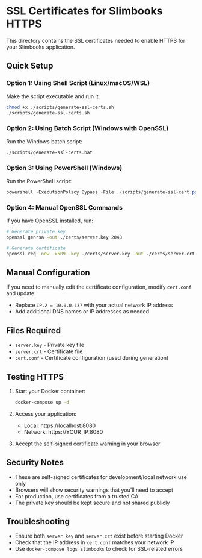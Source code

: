 # SSL Certificates for Slimbooks HTTPS

This directory contains the SSL certificates needed to enable HTTPS for your Slimbooks application.

## Quick Setup

### Option 1: Using Shell Script (Linux/macOS/WSL)

Make the script executable and run it:
```bash
chmod +x ./scripts/generate-ssl-certs.sh
./scripts/generate-ssl-certs.sh
```

### Option 2: Using Batch Script (Windows with OpenSSL)

Run the Windows batch script:
```bat
./scripts/generate-ssl-certs.bat
```

### Option 3: Using PowerShell (Windows)

Run the PowerShell script:
```powershell
powershell -ExecutionPolicy Bypass -File ./scripts/generate-ssl-cert.ps1
```

### Option 4: Manual OpenSSL Commands

If you have OpenSSL installed, run:
```bash
# Generate private key
openssl genrsa -out ./certs/server.key 2048

# Generate certificate
openssl req -new -x509 -key ./certs/server.key -out ./certs/server.crt -days 365 -config cert.conf
```

## Manual Configuration

If you need to manually edit the certificate configuration, modify `cert.conf` and update:
- Replace `IP.2 = 10.0.0.137` with your actual network IP address
- Add additional DNS names or IP addresses as needed

## Files Required

- `server.key` - Private key file
- `server.crt` - Certificate file
- `cert.conf` - Certificate configuration (used during generation)

## Testing HTTPS

1. Start your Docker container:
   ```bash
   docker-compose up -d
   ```

2. Access your application:
   - Local: https://localhost:8080
   - Network: https://YOUR_IP:8080

3. Accept the self-signed certificate warning in your browser

## Security Notes

- These are self-signed certificates for development/local network use only
- Browsers will show security warnings that you'll need to accept
- For production, use certificates from a trusted CA
- The private key should be kept secure and not shared publicly

## Troubleshooting

- Ensure both `server.key` and `server.crt` exist before starting Docker
- Check that the IP address in `cert.conf` matches your network IP
- Use `docker-compose logs slimbooks` to check for SSL-related errors
